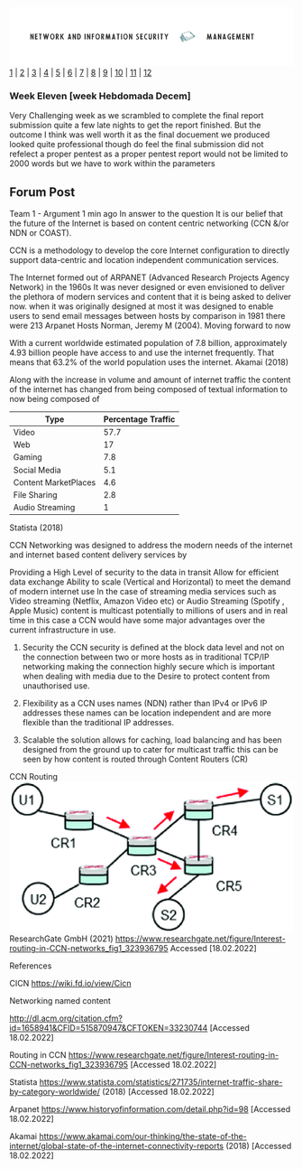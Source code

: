 ![Logo](Images/PCOM7E.png)
[1](/MyPortfolio/PCOM7E/Unit01.html) | [2](/MyPortfolio/PCOM7E/Unit02.html) | [3](/MyPortfolio/PCOM7E/Unit03.html) | [4](/MyPortfolio/PCOM7E/Unit04.html) | [5](/MyPortfolio/PCOM7E/Unit05.html) | [6](/MyPortfolio/PCOM7E/Unit06.html) | [7](/MyPortfolio/PCOM7E/Unit07.html) | [8](/MyPortfolio/PCOM7E/Unit08.html) | [9](/MyPortfolio/PCOM7E/Unit09.html) | [10](/MyPortfolio/PCOM7E/Unit10.html) | [11](/MyPortfolio/PCOM7E/Unit11.html) | [12](/MyPortfolio/PCOM7E/Unit12.html)
### Week Eleven [week Hebdomada Decem]

Very Challenging week as we scrambled to complete the final report submission quite a few late nights to get the report finished. But the outcome I think was well worth it as the final docuement we produced looked quite professional though do feel the final submission did not refelect a proper pentest as a proper pentest report would not be limited to 2000 words but we have to work within the parameters 

## Forum Post ##

Team 1 - Argument
1 min ago
In answer to the question It is our belief that the future of the Internet is based on content centric networking (CCN &/or NDN or COAST).

CCN is a methodology to develop the core Internet configuration to directly support data-centric and location independent communication services.

The Internet formed out of ARPANET (Advanced Research Projects Agency Network) in the 1960s It was never designed or even envisioned to deliver the plethora of modern services and content that it is being asked to deliver now. when it was originally designed at most it was designed to enable users to send email messages between hosts by comparison in 1981 there were 213 Arpanet Hosts Norman, Jeremy M (2004). Moving forward to now

With a current worldwide estimated population of 7.8 billion, approximately 4.93 billion people have access to and use the internet frequently. That means that 63.2% of the world population uses the internet. Akamai (2018)

Along with the increase in volume and amount of internet traffic the content of the internet has changed from being composed of textual information to now being composed of

| Type    | Percentage Traffic  |
|---      |---                  |
| Video   |  57.7               |
| Web     |  17                 |
| Gaming  |  7.8                |
| Social Media  |  5.1          |
| Content MarketPlaces | 4.6    |
| File Sharing  | 2.8           |
| Audio Streaming  | 1          |

Statista (2018)

CCN Networking was designed to address the modern needs of the internet and internet based content delivery services by

Providing a High Level of security to the data in transit
Allow for efficient data exchange
Ability to scale (Vertical and Horizontal) to meet the demand of modern internet use 
In the case of streaming media services such as Video streaming (Netflix, Amazon Video etc) or Audio Streaming (Spotify , Apple Music) content is multicast potentially to millions of users and in real time in this case a CCN would have some major advantages over the current infrastructure in use.

1. Security the CCN security is defined at the block data level and not on the connection between two or more hosts as in traditional TCP/IP networking making the connection highly secure which is important when dealing with media due to the Desire to protect content from unauthorised use. 

2. Flexibility as a CCN uses names (NDN) rather than IPv4 or IPv6 IP addresses these names can be location independent and are more flexible than the traditional IP addresses.

3. Scalable the solution allows for caching, load balancing and has been designed from the ground up to cater for multicast traffic this can be seen by how content is routed through Content Routers (CR)

 CCN Routing
 ![Routing](Images/Interest-routing-in-CCN-networks.png)
ResearchGate GmbH (2021) https://www.researchgate.net/figure/Interest-routing-in-CCN-networks_fig1_323936795 Accessed [18.02.2022]

References

CICN https://wiki.fd.io/view/Cicn

Networking named content

http://dl.acm.org/citation.cfm?id=1658941&CFID=515870947&CFTOKEN=33230744 [Accessed 18.02.2022]

Routing in CCN
https://www.researchgate.net/figure/Interest-routing-in-CCN-networks_fig1_323936795 [Accessed 18.02.2022]

Statista https://www.statista.com/statistics/271735/internet-traffic-share-by-category-worldwide/ (2018) [Accessed 18.02.2022]

Arpanet https://www.historyofinformation.com/detail.php?id=98 [Accessed 18.02.2022]

Akamai https://www.akamai.com/our-thinking/the-state-of-the-internet/global-state-of-the-internet-connectivity-reports (2018) [Accessed 18.02.2022]

